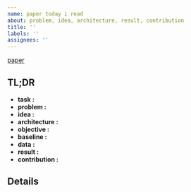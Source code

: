 ```yaml
---
name: paper today i read
about: problem, idea, architecture, result, contribution
title: ''
labels: ''
assignees: ''
---
```


[paper]( )

## TL;DR
- **task :**
- **problem :**
- **idea :**
- **architecture :**
- **objective :**
- **baseline :**
- **data :** 
- **result :**
- **contribution :**

## Details
